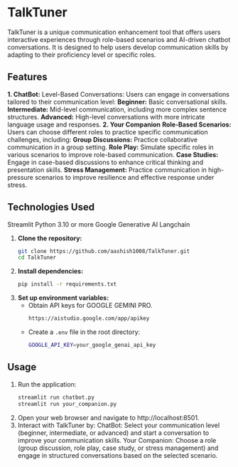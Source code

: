 # TalkTuner

TalkTuner is a unique communication enhancement tool that offers users interactive experiences through role-based scenarios and AI-driven chatbot conversations. It is designed to help users develop communication skills by adapting to their proficiency level or specific roles.

## Features

**1. ChatBot:**
Level-Based Conversations: Users can engage in conversations tailored to their communication level:
**Beginner:** Basic conversational skills.
**Intermediate:** Mid-level communication, including more complex sentence structures.
**Advanced:** High-level conversations with more intricate language usage and responses.
**2. Your Companion**
**Role-Based Scenarios:** Users can choose different roles to practice specific communication challenges, including:
    **Group Discussions:** Practice collaborative communication in a group setting.
    **Role Play:** Simulate specific roles in various scenarios to improve role-based communication.
    **Case Studies:** Engage in case-based discussions to enhance critical thinking and presentation skills.
    **Stress Management:** Practice communication in high-pressure scenarios to improve resilience and effective response under stress.

## Technologies Used
Streamlit
Python 3.10 or more
Google Generative AI
Langchain

1. **Clone the repository:**
   ``` bash
   git clone https://github.com/aashish1008/TalkTuner.git
   cd TalkTuner
2. **Install dependencies:**
   ``` bash
   pip install -r requirements.txt

3. **Set up environment variables:**
   - Obtain API keys for GOOGLE GEMINI PRO.
     ``` bash
     https://aistudio.google.com/app/apikey
   - Create a `.env` file in the root directory:
     ``` bash
     GOOGLE_API_KEY=your_google_genai_api_key
     
## Usage
1. Run the application:
   ``` bash
   streamlit run chatbot.py
   streamlit run your_companion.py
2. Open your web browser and navigate to http://localhost:8501.
3. Interact with TalkTuner by:
   ChatBot: Select your communication level (beginner, intermediate, or advanced) and start a conversation to improve your communication skills.
   Your Companion: Choose a role (group discussion, role play, case study, or stress management) and engage in structured conversations based on the selected scenario.

